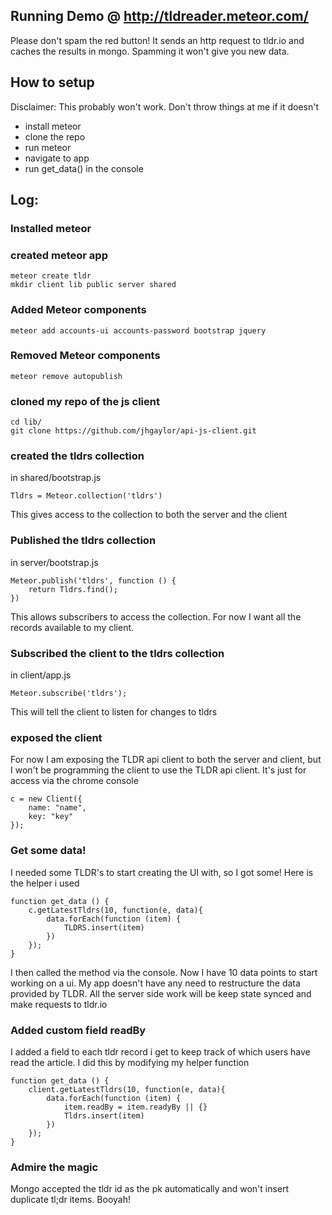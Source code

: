 ## Running Demo @ http://tldreader.meteor.com/
Please don't spam the red button! It sends an http request to tldr.io and caches the results in mongo.  Spamming it won't give you new data.

## How to setup
Disclaimer: This probably won't work.  Don't throw things at me if it doesn't

 * install meteor
 * clone the repo
 * run meteor
 * navigate to app
 * run get_data() in the console

## Log:

### Installed meteor

### created meteor app

    meteor create tldr
    mkdir client lib public server shared


### Added Meteor components
    meteor add accounts-ui accounts-password bootstrap jquery

### Removed Meteor components
    meteor remove autopublish

### cloned my repo of the js client
    cd lib/
    git clone https://github.com/jhgaylor/api-js-client.git

### created the tldrs collection
in shared/bootstrap.js

    Tldrs = Meteor.collection('tldrs')


This gives access to the collection to both the server and the client

### Published the tldrs collection
in server/bootstrap.js


    Meteor.publish('tldrs', function () {
        return Tldrs.find();
    })


This allows subscribers to access the collection.  For now I want all the records available to my client.

### Subscribed the client to the tldrs collection
in client/app.js

    Meteor.subscribe('tldrs');


This will tell the client to listen for changes to tldrs


### exposed the client
For now I am exposing the TLDR api client to both the server and client, but I won't be programming the client to use the TLDR api client.  It's just for access via the chrome console

    c = new Client({
        name: "name",
        key: "key"
    });


### Get some data!
I needed some TLDR's to start creating the UI with, so I got some!  Here is the helper i used

    
    function get_data () {
        c.getLatestTldrs(10, function(e, data){
            data.forEach(function (item) {
                TLDRS.insert(item)
            })
        });
    }

I then called the method via the console. Now I have 10 data points to start working on a ui.
My app doesn't have any need to restructure the data provided by TLDR.  All the server side work will be keep state synced and make requests to tldr.io

### Added custom field readBy
I added a field to each tldr record i get to keep track of which users have read the article.  I did this by modifying my helper function

    function get_data () {
        client.getLatestTldrs(10, function(e, data){
            data.forEach(function (item) {
                item.readBy = item.readyBy || {}
                Tldrs.insert(item)
            })
        });
    }

### Admire the magic
Mongo accepted the tldr id as the pk automatically and won't insert duplicate tl;dr items.  Booyah!

 